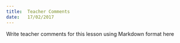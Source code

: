 ```yaml
---
title:  Teacher Comments
date:   17/02/2017
---
```


Write teacher comments for this lesson using Markdown format here